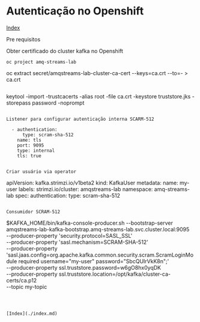#
# Autenticação no Openshift
[Index](./index.md)

Pre requisitos

Obter certificado do cluster kafka no Openshift

```
oc project amq-streams-lab

```
oc extract secret/amqstreams-lab-cluster-ca-cert --keys=ca.crt --to=- > ca.crt
```

```
keytool -import -trustcacerts -alias root -file ca.crt -keystore truststore.jks -storepass password -noprompt
```

Listener para configurar autenticação interna SCARM-512
```
      - authentication:
          type: scram-sha-512
        name: tls
        port: 9095
        type: internal
        tls: true
```

Criar usuário via operator

```
apiVersion: kafka.strimzi.io/v1beta2
kind: KafkaUser
metadata:
  name: my-user
  labels:
    strimzi.io/cluster: amqstreams-lab
  namespace: amq-streams-lab
spec:
  authentication:
    type: scram-sha-512
```

Consumidor SCRAM-512

```
$KAFKA_HOME/bin/kafka-console-producer.sh --bootstrap-server amqstreams-lab-kafka-bootstrap.amq-streams-lab.svc.cluster.local:9095 \
 --producer-property 'security.protocol=SASL_SSL' \
 --producer-property 'sasl.mechanism=SCRAM-SHA-512' \
 --producer-property 'sasl.jaas.config=org.apache.kafka.common.security.scram.ScramLoginModule required username="my-user" password="SbcQUIrVkK8n";' \
 --producer-property ssl.truststore.password=w6gO8hx0yqDK \
 --producer-property ssl.truststore.location=/opt/kafka/cluster-ca-certs/ca.p12 \
 --topic my-topic
```



[Index](./index.md)
